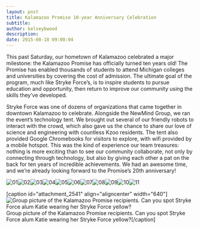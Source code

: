 ```yaml
---
layout: post
title: Kalamazoo Promise 10-year Anniversary Celebration
subtitle:
author: kelseybwood
description:
date: 2015-08-18 09:00:04
---
```


This past Saturday, our hometown of Kalamazoo celebrated a major milestone: the Kalamazoo Promise has officially turned ten years old! The Promise has enabled thousands of students to attend Michigan colleges and universities by covering the cost of admission. The ultimate goal of the program, much like Stryke Force’s, is to inspire students to pursue education and opportunity, then return to improve our community using the skills they’ve developed.

Stryke Force was one of dozens of organizations that came together in downtown Kalamazoo to celebrate. Alongside the NewMind Group, we ran the event’s technology tent. We brought out several of our friendly robots to interact with the crowd, which also gave us the chance to share our love of science and engineering with countless Kzoo residents. The tent also provided Google Chromebooks for visitors to explore, with wifi provided by a mobile hotspot. This was the kind of experience our team treasures: nothing is more exciting than to see our community collaborate, not only by connecting through technology, but also by giving each other a pat on the back for ten years of incredible achievements. We had an awesome time, and we’re already looking forward to the Promise’s 20th anniversary!

![01](/wp-content/uploads/2015/08/011.jpg)![02](http://strykeforce.org/wp-content/uploads/2015/08/02-1024x768.jpg)![03](http://strykeforce.org/wp-content/uploads/2015/08/03-1024x768.jpg)![04](http://strykeforce.org/wp-content/uploads/2015/08/04-1024x683.jpg)![05](http://strykeforce.org/wp-content/uploads/2015/08/05-1024x768.jpg)![06](http://strykeforce.org/wp-content/uploads/2015/08/06-1024x683.jpg)![07](http://strykeforce.org/wp-content/uploads/2015/08/07-1024x768.jpg)![08](http://strykeforce.org/wp-content/uploads/2015/08/08-1024x683.jpg)![09](http://strykeforce.org/wp-content/uploads/2015/08/09-1024x683.jpg)![10](http://strykeforce.org/wp-content/uploads/2015/08/10-1024x683.jpg)![11](http://strykeforce.org/wp-content/uploads/2015/08/11-1024x683.jpg)

[caption id="attachment_2541" align="aligncenter" width="640"]![Group picture of the Kalamazoo Promise recipients. Can you spot Stryke Force alum Katie wearing her Stryke Force yellow?](/wp-content/uploads/2015/08/13.jpg) Group picture of the Kalamazoo Promise recipients. Can you spot Stryke Force alum Katie wearing her Stryke Force yellow?[/caption]
